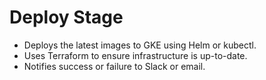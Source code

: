 # Deploy Stage
- Deploys the latest images to GKE using Helm or kubectl.
- Uses Terraform to ensure infrastructure is up-to-date.
- Notifies success or failure to Slack or email.
